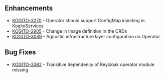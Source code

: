## Enhancements

- [KOGITO-3270](https://issues.redhat.com/browse/KOGITO-3270) - Operator should support ConfigMap injecting in KogitoServices
- [KOGITO-2905](https://issues.redhat.com/browse/KOGITO-2905) - Change in image definition in the CRDs
- [KOGITO-3039](https://issues.redhat.com/browse/KOGITO-3039) - Agnostic infrastructure layer configuration on Operator
## Bug Fixes

- [KOGITO-3382](https://issues.redhat.com/browse/KOGITO-3382) - Transitive dependency of Keycloak operator module missing

